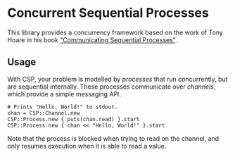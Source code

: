 
Concurrent Sequential Processes
===============================

This library provides a concurrency framework based on the work of Tony Hoare
in his book ["Communicating Sequential Processes"](http://www.usingcsp.com/).


Usage
-----

With CSP, your problem is modelled by *processes* that run concurrently, but
are sequential internally. These processes communicate over *channels*, which
provide a simple messaging API.

    # Prints "Hello, World!" to stdout.
    chan = CSP::Channel.new
	CSP::Process.new { puts(chan.read) }.start
	CSP::Process.new { chan << "Hello, World!" }.start

Note that the process is blocked when trying to read on the channel, and only
resumes execution when it is able to read a value.
